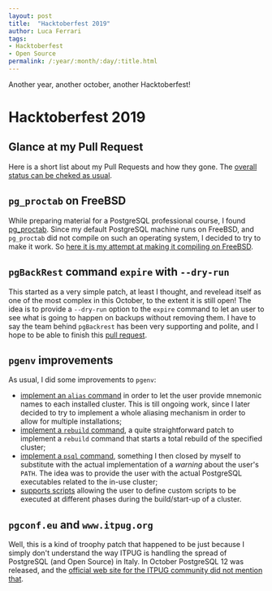 ```yaml
---
layout: post
title:  "Hacktoberfest 2019"
author: Luca Ferrari
tags:
- Hacktoberfest
- Open Source
permalink: /:year/:month/:day/:title.html
---
```

Another year, another october, another Hacktoberfest!

# Hacktoberfest 2019

## Glance at my Pull Request

Here is a short list about my Pull Requests and how they gone. The [overall status can be cheked as usual](https://hacktoberfestchecker.jenko.me/user/fluca1978).

## `pg_proctab` on FreeBSD

While preparing material for a PostgreSQL professional course, I found [pg_proctab](https://github.com/markwkm/pg_proctab).
Since my default PostgreSQL machine runs on FreeBSD, and `pg_proctab` did not compile on such an operating system, I decided to try to make it work. So [here it is my attempt at making it compiling on FreeBSD](https://github.com/markwkm/pg_proctab/pull/5).


## `pgBackRest` command `expire` with `--dry-run`

This started as a very simple patch, at least I thought, and revelead itself as one of the most complex in this October, to the extent it is still open!
The idea is to provide a `--dry-run` option to the `expire` command to let an user to see what is going to happen on backups without removing them.
I have to say the team behind `pgBackrest` has been very supporting and polite, and I hope to be able to finish this [pull request](https://github.com/pgbackrest/pgbackrest/pull/853).

## `pgenv` improvements

As usual, I did some improvements to `pgenv`:
- [implement an `alias` command](https://github.com/theory/pgenv/pull/36) in order to let the user provide mnemonic names to each installed cluster. This is till ongoing work, since I later decided to try to implement a whole aliasing mechanism in order to allow for multiple installations;
- [implement a `rebuild` command](https://github.com/theory/pgenv/pull/37), a quite straightforward patch to implement a `rebuild` command that starts a total rebuild of the specified cluster;
- [implement a `psql` command](https://github.com/theory/pgenv/pull/38), something I then closed by myself to substitute with the actual implementation of a *warning* about the user's `PATH`. The idea was to provide the user with the actual PostgreSQL executables related to the in-use cluster;
- [supports scripts](https://github.com/theory/pgenv/pull/39) allowing the user to define custom scripts to be executed at different phases during the build/start-up of a cluster.

## `pgconf.eu` and `www.itpug.org`

Well, this is a kind of troophy patch that happened to be just because I simply don't understand the way ITPUG is handling the spread of PostgreSQL (and Open Source) in Italy.
In October PostgreSQL 12 was released, and the [official web site for the ITPUG community did not mention that](https://github.com/ITPUG/www.itpug.org/pull/32).

